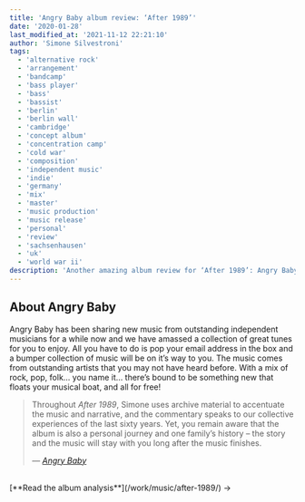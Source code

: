 ```yaml
---
title: 'Angry Baby album review: ‘After 1989’'
date: '2020-01-28'
last_modified_at: '2021-11-12 22:21:10'
author: 'Simone Silvestroni'
tags:
  - 'alternative rock'
  - 'arrangement'
  - 'bandcamp'
  - 'bass player'
  - 'bass'
  - 'bassist'
  - 'berlin'
  - 'berlin wall'
  - 'cambridge'
  - 'concept album'
  - 'concentration camp'
  - 'cold war'
  - 'composition'
  - 'independent music'
  - 'indie'
  - 'germany'
  - 'mix'
  - 'master'
  - 'music production'
  - 'music release'
  - 'personal'
  - 'review'
  - 'sachsenhausen'
  - 'uk'
  - 'world war ii'
description: 'Another amazing album review for ‘After 1989’: Angry Baby wade every week through great new indie music tracks to find the best gems.'
---
```

## About Angry Baby

Angry Baby has been sharing new music from outstanding independent musicians for a while now and we have amassed a collection of great tunes for you to enjoy. All you have to do is pop your email address in the box and a bumper collection of music will be on it’s way to you. The music comes from outstanding artists that you may not have heard before. With a mix of rock, pop, folk… you name it… there’s bound to be something new that floats your musical boat, and all for free!

> Throughout _After 1989_, Simone uses archive material to accentuate the music and narrative, and the commentary speaks to our collective experiences of the last sixty years. Yet, you remain aware that the album is also a personal journey and one family’s history – the story and the music will stay with you long after the music finishes.
> 
> <cite>— [Angry Baby](https://www.angrybaby.co.uk/minutes-to-midnight-after-1989-a-trip-to-freedom/)</cite>

<br>
[**Read the album analysis**](/work/music/after-1989/)&nbsp;→
<br>
